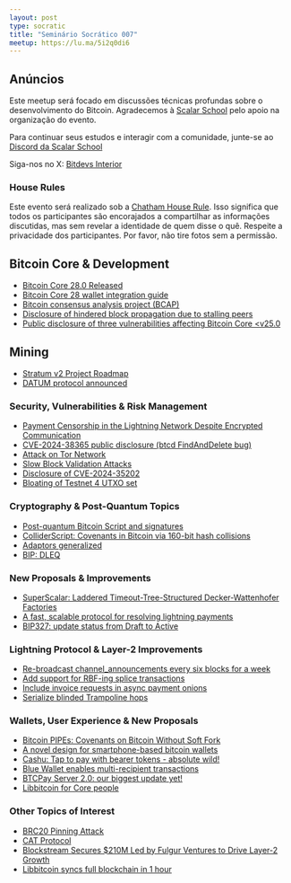 ```yaml
---
layout: post
type: socratic
title: "Seminário Socrático 007"
meetup: https://lu.ma/5i2q0di6
---
```


## Anúncios
Este meetup será focado em discussões técnicas profundas sobre o desenvolvimento do Bitcoin.
Agradecemos à [Scalar School](https://x.com/scalarschool) pelo apoio na organização do evento.

Para continuar seus estudos e interagir com a comunidade, junte-se ao [Discord da Scalar School](https://discord.gg/ZujycYyd7d)

Siga-nos no X: [Bitdevs Interior](https://x.com/bitdevsinterior)

### House Rules
Este evento será realizado sob a [Chatham House Rule](https://www.chathamhouse.org/about-us/chatham-house-rule). 
Isso significa que todos os participantes são encorajados a compartilhar as informações discutidas, mas sem revelar a identidade de quem disse o quê. Respeite a privacidade dos participantes. Por favor, não tire fotos sem a permissão.

## Bitcoin Core & Development
- [Bitcoin Core 28.0 Released](https://bitcoincore.org/en/releases/28.0/)
- [Bitcoin Core 28 wallet integration guide](https://bitcoinops.org/en/bitcoin-core-28-wallet-integration-guide/)
- [Bitcoin consensus analysis project (BCAP)](https://github.com/bitcoin-cap/bcap)
- [Disclosure of hindered block propagation due to stalling peers](https://bitcoincore.org/en/2024/11/05/cb-stall-hindering-propagation/)
- [Public disclosure of three vulnerabilities affecting Bitcoin Core <v25.0](https://groups.google.com/g/bitcoindev/c/WeSDeV8YOSA)

## Mining
- [Stratum v2 Project Roadmap](https://stratumprotocol.org/blog/sri-roadmap-2025/)
- [DATUM protocol announced](https://ocean.xyz/docs/datum)

### Security, Vulnerabilities & Risk Management
- [Payment Censorship in the Lightning Network Despite Encrypted Communication](https://drops.dagstuhl.de/entities/document/10.4230/LIPIcs.AFT.2024.12)
- [CVE-2024-38365 public disclosure (btcd FindAndDelete bug)](https://delvingbitcoin.org/t/cve-2024-38365-public-disclosure-btcd-findanddelete-bug/1184)
- [Attack on Tor Network](https://x.com/Andrew___Morris/status/1854289771197329517)
- [Slow Block Validation Attacks](https://blog.lopp.net/slow-block-validation-attacks/)
- [Disclosure of CVE-2024-35202](https://bitcoincore.org/en/2024/10/08/disclose-blocktxn-crash/)
- [Bloating of Testnet 4 UTXO set](https://x.com/murchandamus/status/1848408001373180193)

### Cryptography & Post-Quantum Topics
- [Post-quantum Bitcoin Script and signatures](https://x.com/n1ckler/status/1854552545084977320)
- [ColliderScript: Covenants in Bitcoin via 160-bit hash collisions](https://eprint.iacr.org/2024/1802.pdf)
- [Adaptors generalized](https://reyify.com/blog/adaptors-generalised/)
- [BIP: DLEQ](https://groups.google.com/g/bitcoindev/c/MezoKV5md7s)

### New Proposals & Improvements
- [SuperScalar: Laddered Timeout-Tree-Structured Decker-Wattenhofer Factories](https://delvingbitcoin.org/t/superscalar-laddered-timeout-tree-structured-decker-wattenhofer-factories/1143)
- [A fast, scalable protocol for resolving lightning payments](https://delvingbitcoin.org/t/a-fast-scalable-protocol-for-resolving-lightning-payments/1233)
- [BIP327: update status from Draft to Active](https://github.com/bitcoin/bips/pull/1679)

### Lightning Protocol & Layer-2 Improvements
- [Re-broadcast channel_announcements every six blocks for a week](https://github.com/lightningdevkit/rust-lightning/pull/3360)
- [Add support for RBF-ing splice transactions](https://github.com/ACINQ/eclair/pull/2925)
- [Include invoice requests in async payment onions](https://github.com/lightningdevkit/rust-lightning/pull/3207)
- [Serialize blinded Trampoline hops](https://github.com/lightningdevkit/rust-lightning/pull/3007)

### Wallets, User Experience & New Proposals
- [Bitcoin PIPEs: Covenants on Bitcoin Without Soft Fork](https://delvingbitcoin.org/t/bitcoin-pipes-covenants-on-bitcoin-without-soft-fork/1195)
- [A novel design for smartphone-based bitcoin wallets](https://bitkey.build/building-in-the-open/)
- [Cashu: Tap to pay with bearer tokens - absolute wild!](https://x.com/callebtc/status/1848256284727841179)
- [Blue Wallet enables multi-recipient transactions](https://x.com/bluewalletio/status/1840461693585170859?s=46)
- [BTCPay Server 2.0: our biggest update yet!](https://blog.btcpayserver.org/btcpay-server-2-0/)
- [Libbitcoin for Core people](https://delvingbitcoin.org/t/libbitcoin-for-core-people/1222)

### Other Topics of Interest
- [BRC20 Pinning Attack](https://arxiv.org/abs/2410.11295)
- [CAT Protocol](https://catprotocol.org/)
- [Blockstream Secures $210M Led by Fulgur Ventures to Drive Layer-2 Growth](https://blockstream.com/press-releases/2024-10-15-blockstream-secures-210m-dollars-led-fulgur-ventures-drive-layer-2-growth-expand-bitcoin-treasury/)
- [Libbitcoin syncs full blockchain in 1 hour](https://x.com/evoskuil/status/1847673128073187536)
